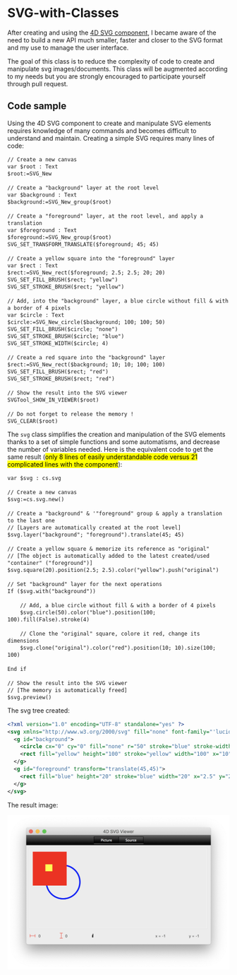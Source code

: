 # SVG-with-Classes

After creating and using the [4D SVG component](https://doc.4d.com/4Dv19/4D/19/4D-SVG-Component.100-5461938.en.html), I became aware of the need to build a new API much smaller, faster and closer to the SVG format and my use to manage the user interface. 

The goal of this class is to reduce the complexity of code to create and manipulate svg images/documents.
This class will be augmented according to my needs but you are strongly encouraged to participate yourself through pull request.

## Code sample
Using the 4D SVG component to create and manipulate SVG elements requires knowledge of many commands and becomes difficult to understand and maintain. Creating a simple SVG requires many lines of code:

```4d
// Create a new canvas
var $root : Text
$root:=SVG_New
	
// Create a "background" layer at the root level
var $background : Text 
$background:=SVG_New_group($root)
	
// Create a "foreground" layer, at the root level, and apply a translation
var $foreground : Text
$foreground:=SVG_New_group($root)
SVG_SET_TRANSFORM_TRANSLATE($foreground; 45; 45)
	
// Create a yellow square into the "foreground" layer
var $rect : Text
$rect:=SVG_New_rect($foreground; 2.5; 2.5; 20; 20)
SVG_SET_FILL_BRUSH($rect; "yellow")
SVG_SET_STROKE_BRUSH($rect; "yellow")
	
// Add, into the "background" layer, a blue circle without fill & with a border of 4 pixels
var $circle : Text
$circle:=SVG_New_circle($background; 100; 100; 50)
SVG_SET_FILL_BRUSH($circle; "none")
SVG_SET_STROKE_BRUSH($circle; "blue")
SVG_SET_STROKE_WIDTH($circle; 4)
	
// Create a red square into the "background" layer
$rect:=SVG_New_rect($background; 10; 10; 100; 100)
SVG_SET_FILL_BRUSH($rect; "red")
SVG_SET_STROKE_BRUSH($rect; "red")
	
// Show the result into the SVG viewer
SVGTool_SHOW_IN_VIEWER($root)
	
// Do not forget to release the memory !
SVG_CLEAR($root)
```
The `svg` class simplifies the creation and manipulation of the SVG elements thanks to a set of simple functions and some automatisms, and decrease the number of variables needed. Here is the equivalent code to get the same result (<mark>only 8 lines of easily understandable code versus 21 complicated lines with the component</mark>):

```4d
var $svg : cs.svg
	
// Create a new canvas
$svg:=cs.svg.new()
	
// Create a "background" & '"foreground" group & apply a translation to the last one
// [Layers are automatically created at the root level]
$svg.layer("background"; "foreground").translate(45; 45)
	
// Create a yellow square & memorize its reference as "original"
// [The object is automatically added to the latest created/used "container" ("foreground")]
$svg.square(20).position(2.5; 2.5).color("yellow").push("original")
	
// Set "background" layer for the next operations
If ($svg.with("background"))
	
	// Add, a blue circle without fill & with a border of 4 pixels
	$svg.circle(50).color("blue").position(100; 100).fill(False).stroke(4)
		
	// Clone the "original" square, colore it red, change its dimensions
	$svg.clone("original").color("red").position(10; 10).size(100; 100)
		
End if 
	
// Show the result into the SVG viewer
// [The memory is automatically freed]
$svg.preview()
```
The svg tree created:

```xml
<?xml version="1.0" encoding="UTF-8" standalone="yes" ?>
<svg xmlns="http://www.w3.org/2000/svg" fill="none" font-family="'lucida grande','segoe UI',sans-serif" font-size="12" preserveAspectRatio="none" shape-rendering="crispEdges" stroke="black" text-rendering="geometricPrecision" viewport-fill="none" xmlns:xlink="http://www.w3.org/1999/xlink">
  <g id="background">
    <circle cx="0" cy="0" fill="none" r="50" stroke="blue" stroke-width="4" transform="translate(100,100)"/>
    <rect fill="yellow" height="100" stroke="yellow" width="100" x="10" y="10"/>
  </g>
  <g id="foreground" transform="translate(45,45)">
    <rect fill="blue" height="20" stroke="blue" width="20" x="2.5" y="2.5"/>
  </g>
</svg>
```
The result image:

<img src="Documentation/svg.png">
